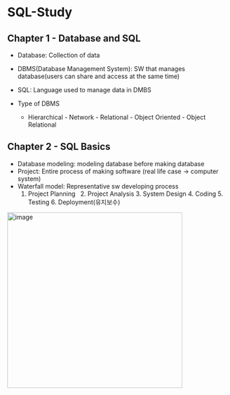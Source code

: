 # SQL-Study
## Chapter 1 - Database and SQL
- Database: Collection of data  
- DBMS(Database Management System): SW that manages database(users can share and access at the same time)  
- SQL: Language used to manage data in DMBS  
  
- Type of DBMS
  - Hierarchical - Network - Relational - Object Oriented - Object Relational

## Chapter 2 - SQL Basics
- Database modeling: modeling database before making database
- Project: Entire process of making software (real life case -> computer system)
- Waterfall model: Representative sw developing process
  1. Project Planning    &nbsp; 2. Project Analysis  3. System Design  4. Coding  5. Testing  6. Deployment(유지보수)  
 
 <img width="399" alt="image" src="https://user-images.githubusercontent.com/105031197/190465868-8ab97adf-1fb2-4325-9cd2-b1a2b2b5606a.png">

